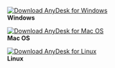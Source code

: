 [<img src="https://get.anydesk.com/_static/dl-btn-wr-large.png" alt="Download AnyDesk for Windows"/>](https://download.anydesk.com/AnyDesk.exe)  
**Windows**  
  

[<img src="https://get.anydesk.com/_static/dl-btn-rw-large.png" alt="Download AnyDesk for Mac OS"/>](https://download.anydesk.com/anydesk.dmg)  
**Mac OS**  
  

[<img src="https://get.anydesk.com/_static/dl-btn-wb-large.png" alt="Download AnyDesk for Linux"/>](https://download.anydesk.com/linux/anydesk-6.1.1-amd64.tar.gz)  
**Linux**
